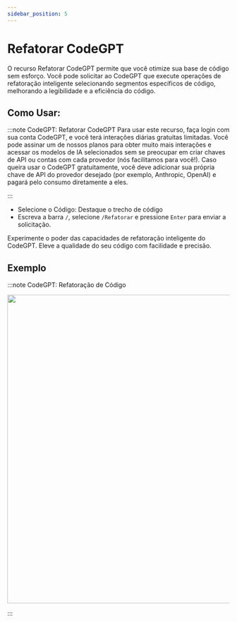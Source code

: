 ```yaml
---
sidebar_position: 5
---
```


# Refatorar CodeGPT

O recurso Refatorar CodeGPT permite que você otimize sua base de código sem esforço. Você pode solicitar ao CodeGPT que execute operações de refatoração inteligente selecionando segmentos específicos de código, melhorando a legibilidade e a eficiência do código.

## Como Usar:

:::note CodeGPT: Refatorar CodeGPT
Para usar este recurso, faça login com sua conta CodeGPT, e você terá interações diárias gratuitas limitadas. Você pode assinar um de nossos planos para obter muito mais interações e acessar os modelos de IA selecionados sem se preocupar em criar chaves de API ou contas com cada provedor (nós facilitamos para você!). Caso queira usar o CodeGPT gratuitamente, você deve adicionar sua própria chave de API do provedor desejado (por exemplo, Anthropic, OpenAI) e pagará pelo consumo diretamente a eles.

:::

- Selecione o Código: Destaque o trecho de código
- Escreva a barra `/`, selecione `/Refatorar` e pressione `Enter` para enviar a solicitação.

Experimente o poder das capacidades de refatoração inteligente do CodeGPT. Eleve a qualidade do seu código com facilidade e precisão.

## Exemplo

:::note CodeGPT: Refatoração de Código
<p align="center">
  <img width="950" height="700" src="https://github.com/user-attachments/assets/c2e8bb6f-c34b-43bb-80b8-0ff1c66d48cc"/>
</p>
:::
